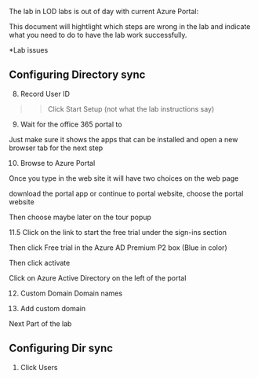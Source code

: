 The lab in LOD labs is out of day with current Azure Portal:

This document will hightlight which steps are wrong in the lab and indicate what you need to do to have the lab work successfully.

*Lab issues

Configuring Directory sync
------------------------

8. Record User ID

>>Click Start Setup (not what the lab instructions say)

9. Wait for the office 365 portal to 

Just make sure it shows the apps that can be installed and open a new browser tab for the next step

10. Browse to Azure Portal

Once you type in the web site it will have two choices on the web page 

download the portal app or continue to portal website, choose the portal website

Then choose maybe later on the tour popup

11.5 Click on the link to start the free trial under the sign-ins section

Then click Free trial in the Azure AD Premium P2 box (Blue in color)

Then click activate

Click on Azure Active Directory on the left of the portal

12. Custom Domain Domain names

13. Add custom domain

Next Part of the lab 

Configuring Dir sync
--------------------

1. Click Users

